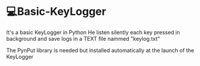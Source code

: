 # 💻Basic-KeyLogger

It's a basic KeyLogger in Python
He listen silently each key pressed in background and save logs in a TEXT file nammed "keylog.txt"

The PynPut library is needed but installed automatically at the launch of the KeyLogger


